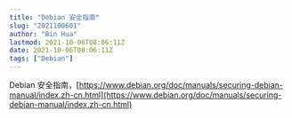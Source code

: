 ```yaml
---
title: "Debian 安全指南"
slug: "2021100601"
author: "Bin Hua"
lastmod: 2021-10-06T08:06:11Z
date: 2021-10-06T08:06:11Z
tags: ["Debian"]
---
```


Debian 安全指南，[https://www.debian.org/doc/manuals/securing-debian-manual/index.zh-cn.html](https://www.debian.org/doc/manuals/securing-debian-manual/index.zh-cn.html)
